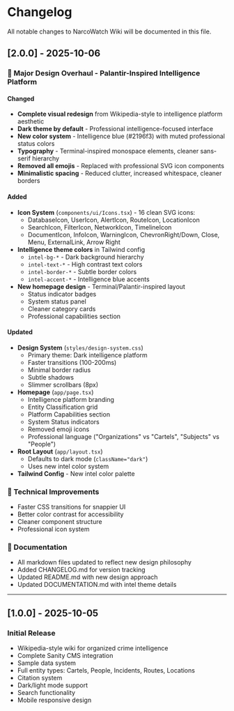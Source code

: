 # Changelog

All notable changes to NarcoWatch Wiki will be documented in this file.

## [2.0.0] - 2025-10-06

### 🎨 Major Design Overhaul - Palantir-Inspired Intelligence Platform

#### Changed
- **Complete visual redesign** from Wikipedia-style to intelligence platform aesthetic
- **Dark theme by default** - Professional intelligence-focused interface
- **New color system** - Intelligence blue (#2196f3) with muted professional status colors
- **Typography** - Terminal-inspired monospace elements, cleaner sans-serif hierarchy
- **Removed all emojis** - Replaced with professional SVG icon components
- **Minimalistic spacing** - Reduced clutter, increased whitespace, cleaner borders

#### Added
- **Icon System** (`components/ui/Icons.tsx`) - 16 clean SVG icons:
  - DatabaseIcon, UserIcon, AlertIcon, RouteIcon, LocationIcon
  - SearchIcon, FilterIcon, NetworkIcon, TimelineIcon
  - DocumentIcon, InfoIcon, WarningIcon, ChevronRight/Down, Close, Menu, ExternalLink, Arrow Right
- **Intelligence theme colors** in Tailwind config
  - `intel-bg-*` - Dark background hierarchy
  - `intel-text-*` - High contrast text colors
  - `intel-border-*` - Subtle border colors
  - `intel-accent-*` - Intelligence blue accents
- **New homepage design** - Terminal/Palantir-inspired layout
  - Status indicator badges
  - System status panel
  - Cleaner category cards
  - Professional capabilities section

#### Updated
- **Design System** (`styles/design-system.css`)
  - Primary theme: Dark intelligence platform
  - Faster transitions (100-200ms)
  - Minimal border radius
  - Subtle shadows
  - Slimmer scrollbars (8px)
- **Homepage** (`app/page.tsx`)
  - Intelligence platform branding
  - Entity Classification grid
  - Platform Capabilities section
  - System Status indicators
  - Removed emoji icons
  - Professional language ("Organizations" vs "Cartels", "Subjects" vs "People")
- **Root Layout** (`app/layout.tsx`)
  - Defaults to dark mode (`className="dark"`)
  - Uses new intel color system
- **Tailwind Config** - New intel color palette

### 🔧 Technical Improvements
- Faster CSS transitions for snappier UI
- Better color contrast for accessibility
- Cleaner component structure
- Professional icon system

### 📝 Documentation
- All markdown files updated to reflect new design philosophy
- Added CHANGELOG.md for version tracking
- Updated README.md with new design approach
- Updated DOCUMENTATION.md with intel theme details

---

## [1.0.0] - 2025-10-05

### Initial Release
- Wikipedia-style wiki for organized crime intelligence
- Complete Sanity CMS integration
- Sample data system
- Full entity types: Cartels, People, Incidents, Routes, Locations
- Citation system
- Dark/light mode support
- Search functionality
- Mobile responsive design


